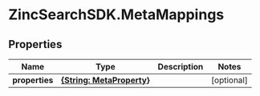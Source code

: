 # ZincSearchSDK.MetaMappings

## Properties

Name | Type | Description | Notes
------------ | ------------- | ------------- | -------------
**properties** | [**{String: MetaProperty}**](MetaProperty.md) |  | [optional] 



